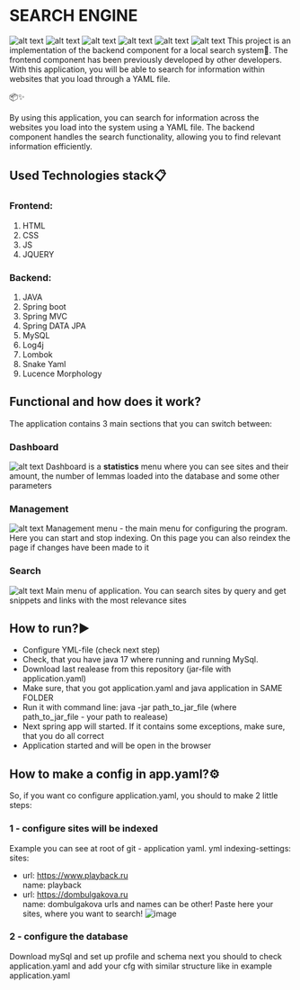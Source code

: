 # SEARCH ENGINE

![alt text](https://img.shields.io/badge/java-spring-green)
![alt text](https://img.shields.io/badge/lucence-morphology-red)
![alt text](https://img.shields.io/badge/My-SQL-blue)
![alt text](https://img.shields.io/badge/html-css%20js%20jquery-8A2BE2)
![alt text](https://img.shields.io/badge/study-project-violet)
![alt text](https://i.imgur.com/olaNb2z.png)
This project is an implementation of the backend component for a local search system🔎.
The frontend component has been previously developed by other developers.
With this application, you will be able to search for information within websites that you load through a YAML file.

📦✨

By using this application, you can search for information across the websites you load into the system using a YAML
file.
The backend component handles the search functionality, allowing you to find relevant information efficiently.

## Used Technologies stack📋

### Frontend:

1. HTML
2. CSS
3. JS
4. JQUERY

### Backend:

1. JAVA
2. Spring boot
3. Spring MVC
4. Spring DATA JPA
5. MySQL
6. Log4j
7. Lombok
8. Snake Yaml
9. Lucence Morphology

## Functional and how does it work?

The application contains 3 main sections that you can switch between:

### Dashboard

![alt text](https://i.imgur.com/NmNE6Rn.png)
Dashboard is a **statistics** menu where you can see sites and their amount, the number of lemmas loaded into the
database and some other parameters

### Management

![alt text](https://i.imgur.com/vOxCnUV.png)
Management menu - the main menu for configuring the program. Here you can start and stop indexing. On this page you can
also reindex the page if changes have been made to it

### Search

![alt text](https://i.imgur.com/olaNb2z.png)
Main menu of application. You can search sites by query and get snippets and links with the most relevance sites

## How to run?▶️
- Configure YML-file (check next step)
- Check, that you have java 17 where running and running MySql.
- Download last realease from this repository (jar-file with application.yaml)
- Make sure, that you got application.yaml and java application in SAME FOLDER
- Run it with command line: java -jar path_to_jar_file
(where path_to_jar_file - your path to realease)
- Next spring app will started. If it contains some exceptions, make sure, that you do all correct
- Application started and will be open in the browser



## How to make a config in app.yaml?⚙️

So, if you want co configure application.yaml, you should to make 2 little steps:

### 1 - configure sites will be indexed

Example you can see at root of git - application yaml.
yml indexing-settings:  
sites:

- url: https://www.playback.ru  
  name: playback
- url: https://dombulgakova.ru  
  name: dombulgakova
  urls and names can be other! Paste here your sites, where you
  want to search!
  ![image](https://github.com/user-attachments/assets/92322bfb-cf5b-4f6b-985f-a4c56a356ee4)

### 2 - configure the database

Download mySql and set up profile and schema
next you should to check application.yaml and add your cfg with similar structure like in example application.yaml
